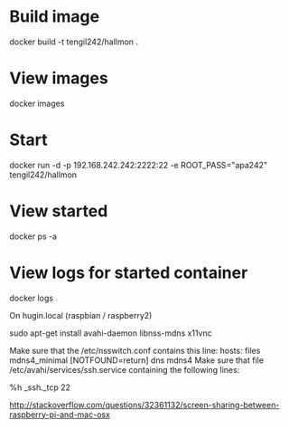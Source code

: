 # Build image
docker build -t tengil242/hallmon .
# View images
docker images
# Start
docker run -d -p 192.168.242.242:2222:22 -e ROOT_PASS="apa242" tengil242/hallmon
# View started
docker ps -a
# View logs for started container
docker logs <id>

On hugin.local (raspbian / raspberry2)

sudo apt-get install avahi-daemon libnss-mdns x11vnc

Make sure that the /etc/nsswitch.conf contains this line:
  hosts: files mdns4_minimal [NOTFOUND=return] dns mdns4
Make sure that file  /etc/avahi/services/ssh.service containing the following lines:

<?xml version="1.0" standalone='no'?><!--*-nxml-*-->
<!DOCTYPE service-group SYSTEM "avahi-service.dtd">
<service-group>
 <name replace-wildcards="yes">%h</name>
 <service>
  <type>_ssh._tcp</type>
  <port>22</port>
 </service>
</service-group>

http://stackoverflow.com/questions/32361132/screen-sharing-between-raspberry-pi-and-mac-osx
